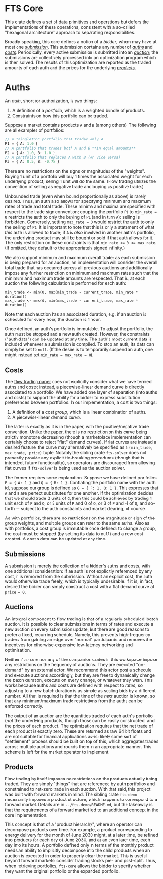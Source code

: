 # FTS Core

This crate defines a set of data primitives and operations but defers the implementations of these operations, consistent with a so-called "hexagonal architecture" approach to separating responsibilities.

Broadly speaking, this core defines a notion of a *bidder*, whom may have at most one [*submission*](#submissions). This submission contains any number of [*auths*](#auths) and [*costs*](#costs). Periodically, every active submission is submitted into an [*auction*](#auctions); the submissions are collectively processed into an optimization program which is then solved. The results of this optimization are reported as the traded amounts of each auth and the prices for the underlying [*products*](#products).

# Auths

An *auth*, short for authorization, is two things:

1. A definition of a *portfolio*, which is a weighted bundle of products.
2. Constraints on how this portfolio can be traded.

Suppose a market contains products `A` and `B` (among others). The following are all examples of portfolios:
```typescript
// A "singleton" portfolio that trades only A
P1 = { A: 1.0 }
// A portfolio that trades both A and B **in equal amounts**
P2 = { A: 1.0, B: 1.0 }
// A portfolio that replaces A with B (or vice versa)
P3 = { A: 0.5, B: -0.75 }
```

There are no restrictions on the signs or magnitudes of the "weights". Buying 1 unit of a portfolio will buy 1 times the associated weight for each underlying product; selling 1 unit will do the same. (Flow trading utilizes the convention of selling as negative trade and buying as positive trade.)

Unbounded trade (even when bound proportionally as above) is rarely desired. Thus, an auth also allows for specifying minimum and maximum rates of trade and total trade. These minima and maxima are specified with respect to the trade sign convention; coupling the portfolio `P1` to `min_rate = 0` restricts the auth to only the buying of `P1` (and in turn `A`): selling is forbidden. Conversely, setting `max_rate = 0` would restrict the auth to only the selling of `P1`. It is important to note that this is only a statement of what *this* auth is allowed to trade; if `A` is *also* involved in another auth's portfolio, the underlying product may still be bought or sold if that auth allows for it. The only restriction on these constraints is that `min_rate <= 0 <= max_rate`. (If omitted, they default to the appropriately signed infinity.)

We also support minimum and maximum overall trade: as each submission is being prepared for an auction, an implementation will consider the overall total trade that has occurred across all previous auctions and additionally impose any further restriction on minimum and maximum rates such that the minimum and maximum trade amounts are respected. That is, at each auction the following calculation is performed for each auth:
```
min_trade <- min(0, max(min_trade - current_trade, min_rate * duration))
max_trade <- max(0, min(max_trade - current_trade, max_rate * duration))
```

Note that each auction has an associated duration, e.g. if an auction is scheduled for every hour, the duration is 1 hour.

Once defined, an auth's portfolio is immutable. To adjust the portfolio, the auth must be stopped and a new auth created. However, the constraints ("auth data") can be updated at any time. The auth's most current data is included whenever a submission is compiled. To stop an auth, its data can simply be set to `null`. (If the desire is to temporarily suspend an auth, one might instead set `min_rate = max_rate = 0`).

## Costs

The [flow trading paper](https://cramton.umd.edu/papers2020-2024/budish-cramton-kyle-lee-malec-flow-trading.pdf) does not explicitly consider what we have termed auths and costs; instead, a piecewise-linear demand curve is directly associated to a portfolio. We have added one layer of separation (into auths and costs) to support the ability for a bidder to express substitution preferences between portfolios. In our implementation, a cost is two things:

1. A definition of a cost *group*, which is a linear combination of auths.
2. A piecewise-linear demand *curve*.

The latter is exactly as it is in the paper, with the positive/negative trade convention. Unlike the paper, there is no restriction on this curve being strictly monotone decreasing (though a marketplace implementation can certainly choose to reject "flat" demand curves). If flat curves are instead a desired feature, the curve may alternatively be specified as a `(min_trade, max_trade, price)` tuple. Notably the sibling crate `fts-solver` does not presently provide any explicit tie-breaking procedures (though that is intended, future functionality), so operators are discouraged from allowing flat curves if `fts-solver` is being used as the auction solver.

The former requires some explanation. Suppose we have defined portfolios `P = { A: 1 }` and `Q = { B: 1 }`. Conflating the portfolio name with the auth id, suppose our group is defined as `G = { P: 1, Q: 1 }`. This expresses that `A` and `B` are perfect substitutes for one another. If the optimization decides that we should trade 2 units of `G`, then this could be achieved by trading 1 unit each of `P` and `Q`, or 2 units of `P` and 0 of `Q`, or 3 of `P` and -1 of `Q`, and so-forth -- subject to the auth constraints and market clearing, of course.

As with portfolios, there are no restrictions on the magnitude or sign of the group weights, and multiple groups can refer to the same auths. Also as with portfolios, a cost group is immutable once defined: to change a group, the cost must be stopped (by setting its data to `null`) and a new cost created. A cost's data can be updated at any time.

## Submissions

A submission is merely the collection of a bidder's auths and costs, with one additional consideration: If an auth is not explicitly referenced by any cost, it is removed from the submission. Without an explicit cost, the auth would otherwise trade freely, which is typically undesirable. If it is, in fact, desired the bidder can simply construct a cost with a flat demand curve at `price = 0`.

## Auctions

An integral component to flow trading is that of a regularly scheduled, batch auction. It is possible to clear submissions in terms of rates and execute a new auction on every submission update, but there are good reasons to prefer a fixed, recurring schedule. Namely, this prevents high-frequency traders from gaining an edge over "normal" participants and removes the incentives for otherwise-expensive low-latency networking and optimization.

Neither `fts-core` nor any of the companion crates in this workspace impose any restrictions on the frequency of auctions. They are executed "on-demand" by an external actor. We recommend this actor post a schedule and execute auctions accordingly, but they are free to dynamically change the batch duration, execute on every change, or whatever they wish. This works because auths and costs are defined with respect to *rates*, so adjusting to a new batch duration is as simple as scaling bids by a different number. All that is required is that the time of the *next* auction is known, so that any minimum/maximum trade restrictions from the auths can be enforced correctly.

The output of an auction are the quantities traded of each auth's portfolio (*not* the underlying products, though those can be easily constructed) and the prices of each product. The optimization requires that the net trade of each product is exactly zero. These are returned as raw 64 bit floats and are not suitable for financial applications as-is: likely some sort of "settlement" process should be built on top of this, which aggregates trades across multiple auctions and rounds them in an appropriate manner. This scheme is left for the market operator to implement.

## Products

Flow trading by itself imposes no restrictions on the products actually being traded. They are simply "things" that are referenced by auth portfolios and constrained to net-zero trade in each auction. With that said, this project was built with forward markets in mind. The sibling crate `fts-demo` necessarily imposes a product structure, which happens to correspond to a forward market. Details are in `../fts-demo/README.md`, but the takeaway is that the requirements of a forward market led to an additional concept in the core implementation.

This concept is that of a "product hierarchy", where an operator can decompose products over time. For example, a product corresponding to energy delivery for the month of June 2030 might, at a later time, be refined into products for each day of June 2030, and at an even later time, each day into its hours. A portfolio defined only in terms of the monthly product needs an ability to implicitly decompose into the child products when an auction is executed in order to properly clear the market. This is useful beyond forward markets: consider trading stocks pre- and post-split. Thus, when retrieving portfolios, `fts-core` allows the bidder to specify whether they want the original portfolio or the expanded portfolio.